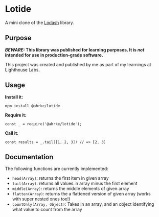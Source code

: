 # Lotide

A mini clone of the [Lodash](https://lodash.com) library.

## Purpose

**_BEWARE:_ This library was published for learning purposes. It is _not_ intended for use in production-grade software.**

This project was created and published by me as part of my learnings at Lighthouse Labs. 

## Usage

**Install it:**

`npm install @ahrke/lotide`

**Require it:**

`const _ = require('@ahrke/lotide');`

**Call it:**

`const results = _.tail([1, 2, 3]) // => [2, 3]`

## Documentation

The following functions are currently implemented:

* `head(Array)`: returns the first item in given array
* `tail(Array)`: returns all values in array minus the first element
* `middle(Array)`: returns the middle elements of given array
* `flatten(Array)`: returns the a flattened version of given array (works with super nested ones too!)
* `countOnly(Array, Object)`: Takes in an array, and an object identifying what value to count from the array